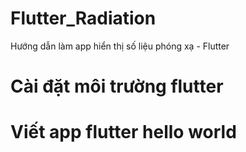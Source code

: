 # Flutter_Radiation
Hướng dẫn làm app hiển thị số liệu phóng xạ - Flutter

# Cài đặt môi trường flutter
# Viết app flutter hello world
